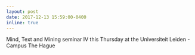 ```yaml
---
layout: post
date: 2017-12-13 15:59:00-0400
inline: true
---
```


Mind, Text and Mining seminar IV this Thursday at the Universiteit Leiden - Campus The Hague
